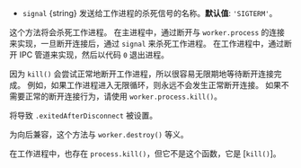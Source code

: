 <!-- YAML
added: v0.9.12
-->

* `signal` {string} 发送给工作进程的杀死信号的名称。**默认值**: `'SIGTERM'`。

这个方法将会杀死工作进程。
在主进程中，通过断开与 `worker.process` 的连接来实现，一旦断开连接后，通过 `signal` 来杀死工作进程。
在工作进程中，通过断开 IPC 管道来实现，然后以代码 `0` 退出进程。

因为 `kill()` 会尝试正常地断开工作进程，所以很容易无限期地等待断开连接完成。 
例如，如果工作进程进入无限循环，则永远不会发生正常断开连接。 
如果不需要正常的断开连接行为，请使用 `worker.process.kill()`。

将导致 `.exitedAfterDisconnect` 被设置。

为向后兼容，这个方法与 `worker.destroy()` 等义。

在工作进程中，也存在 `process.kill()`，但它不是这个函数，它是 [`kill()`]。

